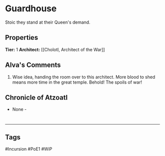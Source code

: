 # Guardhouse
Stoic they stand at their Queen's demand.

## Properties
**Tier:** 1
**Architect:** [[Cholotl, Architect of the War]]

## Alva's Comments
1. Wise idea, handing the room over to this architect. More blood to shed means more time in the great temple. Behold! The spoils of war!

## Chronicle of Atzoatl
- None -

#
---
## Tags
#Incursion
#PoE1
#WiP
